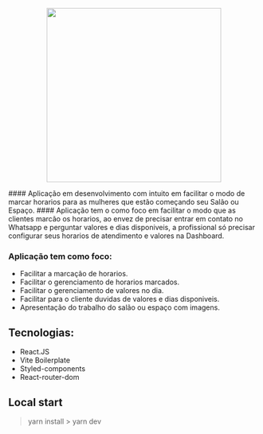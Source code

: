 <p align="center">
  <a href="#">
    <img src="https://i.imgur.com/K0FGlou.png" width="350">
  </a>
</p>
#### Aplicação em desenvolvimento com intuito em facilitar o modo de marcar horarios para as mulheres que estão começando seu Salão ou Espaço.
#### Aplicação tem o como foco em facilitar o modo que as clientes marcão os horarios, ao envez de precisar entrar em contato no Whatsapp e perguntar valores e dias disponiveis, a profissional só precisar configurar seus horarios de atendimento e valores na Dashboard.

### Aplicação tem como foco:
 - Facilitar a marcação de horarios.
 - Facilitar o gerenciamento de horarios marcados.
 - Facilitar o gerenciamento de valores no dia.
 - Facilitar para o cliente duvidas de valores e dias disponiveis.
 - Apresentação do trabalho do salão ou espaço com imagens.

## Tecnologias:

- React.JS
- Vite Boilerplate
- Styled-components
- React-router-dom

## Local start

> yarn install > yarn dev
